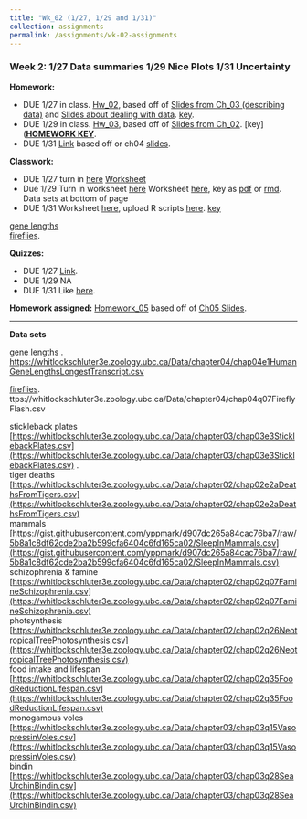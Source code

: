 ```yaml
---
title: "Wk_02 (1/27, 1/29 and 1/31)"
collection: assignments
permalink: /assignments/wk-02-assignments
---
```


### Week 2: 1/27 Data summaries 1/29 Nice Plots 1/31 Uncertainty

**Homework:**
- DUE 1/27 in class. [Hw_02](https://drive.google.com/uc?export=download&id=0Bze1RelLJCQRdUNoYjRxQWVSTGVjMk9oTWhlUXB4NnhQMjdV), based off of [Slides from Ch_03 (describing data)](https://drive.google.com/uc?export=download&id=1Jc2R21KqvKaZjbl3j-V0X89e-Iy-aK87)  and [Slides about dealing with data](https://drive.google.com/uc?export=download&id=1PxsOljXIuhT_iAsUqpuajYPeZnmuUZZP). [key](https://drive.google.com/open?id=1se6yJXClEClMMHP--4EinoKWUvDitlNf).  
- DUE 1/29 in class. [Hw_03](https://drive.google.com/open?id=0Bze1RelLJCQRLWhVSURRQmZmSlRCbGEwMDQtbFJYelBkeE8w), based off of [Slides from Ch_02](https://drive.google.com/uc?export=download&id=10u34nhPadkPAiTB9wv8NDaeCIYj9NNQW). [key](**[HOMEWORK KEY](https://drive.google.com/open?id=18ksz4b2xgPeXCtIQuIOQpa8Te43X693c)**.   
- DUE 1/31 [Link](https://drive.google.com/open?id=1SAHyKfz1mynziJJAq2YchKEdsfj5Mxb9) based off or ch04 [slides](https://drive.google.com/open?id=1t2jmYNiD2ycmqg73yUoOsKEv1lzw6G0o).

**Classwork:**
- DUE 1/27 turn in [here](https://canvas.umn.edu/courses/151855/assignments/999862)  [Worksheet](https://drive.google.com/open?id=1qbCkcX0z8lzIX_JpkkyCDo3Tkv1SI8qx) 
- Due 1/29 Turn in worksheet [here](https://canvas.umn.edu/courses/151855/assignments/996524)   Worksheet [here](https://drive.google.com/open?id=19MNekjbCk7nSwOkrkbBYgfTqbt8QFtgp), key as [pdf](https://drive.google.com/open?id=1BpomIX7jSPPqfH1pCIwh3r35WCvSXx5W) or [rmd](https://drive.google.com/open?id=1Cn1uh2P8OaHNXyaDsEMycOdPGIZ2npUy).   Data sets at bottom of page
- DUE 1/31 Worksheet [here](https://drive.google.com/open?id=1kmjzZkJsIgUK6jwsq4dMxCyJk8FTFq3i), upload R scripts [here](https://canvas.umn.edu/courses/151855/assignments/1000786). [key](https://drive.google.com/open?id=1bd6QcJr3xEIWYtYwA7jdZ4ALPfP0Iyf6)

[gene lengths](https://whitlockschluter3e.zoology.ubc.ca/Data/chapter04/chap04e1HumanGeneLengthsLongestTranscript.csv)    
[fireflies](https://whitlockschluter3e.zoology.ubc.ca/Data/chapter04/chap04q07FireflyFlash.csv).  





**Quizzes:**
- DUE 1/27 [Link](https://canvas.umn.edu/courses/151855/quizzes/236368).
- DUE 1/29 NA  
- DUE 1/31 Like [here](https://canvas.umn.edu/courses/151855/quizzes/237509).   



**Homework assigned:** [Homework_05](https://drive.google.com/open?id=1nW1Gr-_cWfVq0u5U8t5ZTXsLKS3f5MEA) based off of [Ch05 Slides](https://drive.google.com/open?id=16ol45OeawSgi7pngNsuM2t9hJoaNmHor). 



-------------------------


**Data sets**

[gene lengths](https://whitlockschluter3e.zoology.ubc.ca/Data/chapter04/chap04e1HumanGeneLengthsLongestTranscript.csv) . https://whitlockschluter3e.zoology.ubc.ca/Data/chapter04/chap04e1HumanGeneLengthsLongestTranscript.csv


[fireflies](https://whitlockschluter3e.zoology.ubc.ca/Data/chapter04/chap04q07FireflyFlash.csv).    ttps://whitlockschluter3e.zoology.ubc.ca/Data/chapter04/chap04q07FireflyFlash.csv   


stickleback plates [https://whitlockschluter3e.zoology.ubc.ca/Data/chapter03/chap03e3SticklebackPlates.csv](https://whitlockschluter3e.zoology.ubc.ca/Data/chapter03/chap03e3SticklebackPlates.csv) .   
tiger deaths [https://whitlockschluter3e.zoology.ubc.ca/Data/chapter02/chap02e2aDeathsFromTigers.csv](https://whitlockschluter3e.zoology.ubc.ca/Data/chapter02/chap02e2aDeathsFromTigers.csv)          
mammals [https://gist.githubusercontent.com/yppmark/d907dc265a84cac76ba7/raw/5b8a1c8df62cde2ba2b599cfa6404c6fd165ca02/SleepInMammals.csv](https://gist.githubusercontent.com/yppmark/d907dc265a84cac76ba7/raw/5b8a1c8df62cde2ba2b599cfa6404c6fd165ca02/SleepInMammals.csv)        
schizophrenia & famine [https://whitlockschluter3e.zoology.ubc.ca/Data/chapter02/chap02q07FamineSchizophrenia.csv](https://whitlockschluter3e.zoology.ubc.ca/Data/chapter02/chap02q07FamineSchizophrenia.csv)   
photsynthesis [https://whitlockschluter3e.zoology.ubc.ca/Data/chapter02/chap02q26NeotropicalTreePhotosynthesis.csv](https://whitlockschluter3e.zoology.ubc.ca/Data/chapter02/chap02q26NeotropicalTreePhotosynthesis.csv)    
food intake and lifespan  [https://whitlockschluter3e.zoology.ubc.ca/Data/chapter02/chap02q35FoodReductionLifespan.csv](https://whitlockschluter3e.zoology.ubc.ca/Data/chapter02/chap02q35FoodReductionLifespan.csv)   
monogamous voles  [https://whitlockschluter3e.zoology.ubc.ca/Data/chapter03/chap03q15VasopressinVoles.csv](https://whitlockschluter3e.zoology.ubc.ca/Data/chapter03/chap03q15VasopressinVoles.csv)       
bindin  [https://whitlockschluter3e.zoology.ubc.ca/Data/chapter03/chap03q28SeaUrchinBindin.csv](https://whitlockschluter3e.zoology.ubc.ca/Data/chapter03/chap03q28SeaUrchinBindin.csv)        
